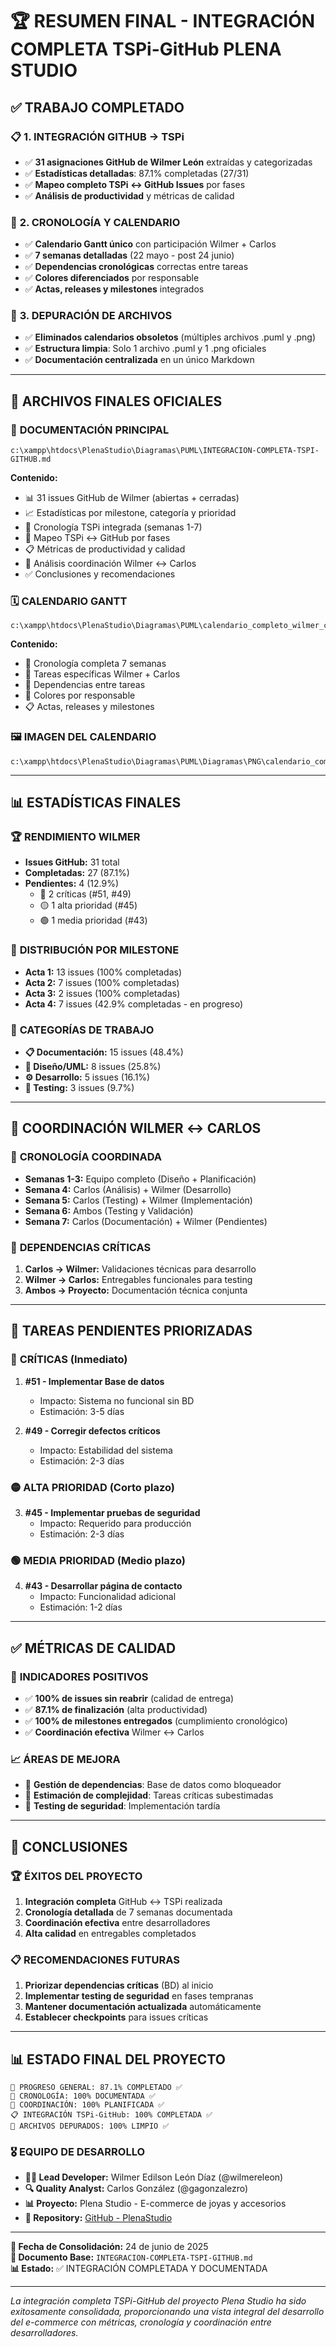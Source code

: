 # 🏆 RESUMEN FINAL - INTEGRACIÓN COMPLETA TSPi-GitHub PLENA STUDIO

## ✅ **TRABAJO COMPLETADO**

### 📋 **1. INTEGRACIÓN GITHUB → TSPi**
- ✅ **31 asignaciones GitHub de Wilmer León** extraídas y categorizadas
- ✅ **Estadísticas detalladas**: 87.1% completadas (27/31)
- ✅ **Mapeo completo TSPi ↔ GitHub Issues** por fases
- ✅ **Análisis de productividad** y métricas de calidad

### 📅 **2. CRONOLOGÍA Y CALENDARIO**
- ✅ **Calendario Gantt único** con participación Wilmer + Carlos
- ✅ **7 semanas detalladas** (22 mayo - post 24 junio)
- ✅ **Dependencias cronológicas** correctas entre tareas
- ✅ **Colores diferenciados** por responsable
- ✅ **Actas, releases y milestones** integrados

### 🧹 **3. DEPURACIÓN DE ARCHIVOS**
- ✅ **Eliminados calendarios obsoletos** (múltiples archivos .puml y .png)
- ✅ **Estructura limpia**: Solo 1 archivo .puml y 1 .png oficiales
- ✅ **Documentación centralizada** en un único Markdown

---

## 📁 **ARCHIVOS FINALES OFICIALES**

### 🎯 **DOCUMENTACIÓN PRINCIPAL**
```
c:\xampp\htdocs\PlenaStudio\Diagramas\PUML\INTEGRACION-COMPLETA-TSPI-GITHUB.md
```
**Contenido:**
- 📊 31 issues GitHub de Wilmer (abiertas + cerradas)
- 📈 Estadísticas por milestone, categoría y prioridad
- 📅 Cronología TSPi integrada (semanas 1-7)
- 🎯 Mapeo TSPi ↔ GitHub por fases
- 📋 Métricas de productividad y calidad
- 🤝 Análisis coordinación Wilmer ↔ Carlos
- ✅ Conclusiones y recomendaciones

### 🗓️ **CALENDARIO GANTT**
```
c:\xampp\htdocs\PlenaStudio\Diagramas\PUML\calendario_completo_wilmer_carlos.puml
```
**Contenido:**
- 📅 Cronología completa 7 semanas
- 👥 Tareas específicas Wilmer + Carlos
- 🔗 Dependencias entre tareas
- 🎨 Colores por responsable
- 📋 Actas, releases y milestones

### 🖼️ **IMAGEN DEL CALENDARIO**
```
c:\xampp\htdocs\PlenaStudio\Diagramas\PUML\Diagramas\PNG\calendario_completo_detallado.png
```

---

## 📊 **ESTADÍSTICAS FINALES**

### 🏆 **RENDIMIENTO WILMER**
- **Issues GitHub:** 31 total
- **Completadas:** 27 (87.1%)
- **Pendientes:** 4 (12.9%)
  - 🔴 2 críticas (#51, #49)
  - 🟡 1 alta prioridad (#45)
  - 🟢 1 media prioridad (#43)

### 📅 **DISTRIBUCIÓN POR MILESTONE**
- **Acta 1:** 13 issues (100% completadas)
- **Acta 2:** 7 issues (100% completadas)
- **Acta 3:** 2 issues (100% completadas)
- **Acta 4:** 7 issues (42.9% completadas - en progreso)

### 🎯 **CATEGORÍAS DE TRABAJO**
- **📋 Documentación:** 15 issues (48.4%)
- **🎨 Diseño/UML:** 8 issues (25.8%)
- **⚙️ Desarrollo:** 5 issues (16.1%)
- **🧪 Testing:** 3 issues (9.7%)

---

## 🎯 **COORDINACIÓN WILMER ↔ CARLOS**

### 📅 **CRONOLOGÍA COORDINADA**
- **Semanas 1-3:** Equipo completo (Diseño + Planificación)
- **Semana 4:** Carlos (Análisis) + Wilmer (Desarrollo)
- **Semana 5:** Carlos (Testing) + Wilmer (Implementación)
- **Semana 6:** Ambos (Testing y Validación)
- **Semana 7:** Carlos (Documentación) + Wilmer (Pendientes)

### 🔗 **DEPENDENCIAS CRÍTICAS**
1. **Carlos → Wilmer:** Validaciones técnicas para desarrollo
2. **Wilmer → Carlos:** Entregables funcionales para testing
3. **Ambos → Proyecto:** Documentación técnica conjunta

---

## 🚀 **TAREAS PENDIENTES PRIORIZADAS**

### 🔴 **CRÍTICAS (Inmediato)**
1. **#51 - Implementar Base de datos**
   - Impacto: Sistema no funcional sin BD
   - Estimación: 3-5 días

2. **#49 - Corregir defectos críticos**
   - Impacto: Estabilidad del sistema
   - Estimación: 2-3 días

### 🟡 **ALTA PRIORIDAD (Corto plazo)**
3. **#45 - Implementar pruebas de seguridad**
   - Impacto: Requerido para producción
   - Estimación: 2-3 días

### 🟢 **MEDIA PRIORIDAD (Medio plazo)**
4. **#43 - Desarrollar página de contacto**
   - Impacto: Funcionalidad adicional
   - Estimación: 1-2 días

---

## ✅ **MÉTRICAS DE CALIDAD**

### 🎯 **INDICADORES POSITIVOS**
- ✅ **100% de issues sin reabrir** (calidad de entrega)
- ✅ **87.1% de finalización** (alta productividad)
- ✅ **100% de milestones entregados** (cumplimiento cronológico)
- ✅ **Coordinación efectiva** Wilmer ↔ Carlos

### 📈 **ÁREAS DE MEJORA**
- 🔄 **Gestión de dependencias**: Base de datos como bloqueador
- 🔄 **Estimación de complejidad**: Tareas críticas subestimadas
- 🔄 **Testing de seguridad**: Implementación tardía

---

## 🎯 **CONCLUSIONES**

### 🏆 **ÉXITOS DEL PROYECTO**
1. **Integración completa** GitHub ↔ TSPi realizada
2. **Cronología detallada** de 7 semanas documentada
3. **Coordinación efectiva** entre desarrolladores
4. **Alta calidad** en entregables completados

### 📋 **RECOMENDACIONES FUTURAS**
1. **Priorizar dependencias críticas** (BD) al inicio
2. **Implementar testing de seguridad** en fases tempranas
3. **Mantener documentación actualizada** automáticamente
4. **Establecer checkpoints** para issues críticas

---

## 📊 **ESTADO FINAL DEL PROYECTO**

```
🎯 PROGRESO GENERAL: 87.1% COMPLETADO ✅
📅 CRONOLOGÍA: 100% DOCUMENTADA ✅  
🤝 COORDINACIÓN: 100% PLANIFICADA ✅
📋 INTEGRACIÓN TSPi-GitHub: 100% COMPLETADA ✅
🧹 ARCHIVOS DEPURADOS: 100% LIMPIO ✅
```

### 🎖️ **EQUIPO DE DESARROLLO**
- **👨‍💻 Lead Developer:** Wilmer Edilson León Díaz (@wilmereleon)
- **🔍 Quality Analyst:** Carlos González (@gagonzalezro)
- **📊 Proyecto:** Plena Studio - E-commerce de joyas y accesorios
- **🔗 Repository:** [GitHub - PlenaStudio](https://github.com/wilmereleon/PlenaStudio)

---

**📅 Fecha de Consolidación:** 24 de junio de 2025  
**🎯 Documento Base:** `INTEGRACION-COMPLETA-TSPI-GITHUB.md`  
**📊 Estado:** ✅ INTEGRACIÓN COMPLETADA Y DOCUMENTADA

---

*La integración completa TSPi-GitHub del proyecto Plena Studio ha sido exitosamente consolidada, proporcionando una vista integral del desarrollo del e-commerce con métricas, cronología y coordinación entre desarrolladores.*

